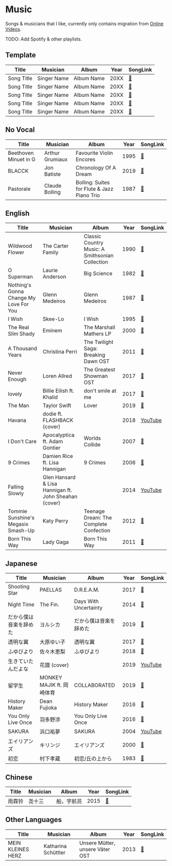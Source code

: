 # Music

Songs & musicians that I like, currently only contains migration from [Online Videos](online-videos.md).

TODO: Add Spotify & other playlists.

## Template

| Title      | Musician    | Album      | Year | SongLink |
|------------|-------------|------------|------|----------|
| Song Title | Singer Name | Album Name | 20XX | [🔗](#) |
| Song Title | Singer Name | Album Name | 20XX | [🔗](#) |
| Song Title | Singer Name | Album Name | 20XX | [🔗](#) |
| Song Title | Singer Name | Album Name | 20XX | [🔗](#) |
| Song Title | Singer Name | Album Name | 20XX | [🔗](#) |

## No Vocal

| Title      | Musician    | Album      | Year | SongLink |
|------------|-------------|------------|------|----------|
| Beethoven Minuet in G | Arthur Grumiaux | Favourite Violin Encores | 1995 | [🔗](https://song.link/y/wbwUBlYU9eQ) |
| BLACCK | Jon Batiste | Chronology Of A Dream | 2019 | [🔗](https://song.link/i/1478913098) |
| Pastorale | Claude Bolling | Bolling: Suites for Flute & Jazz Piano Trio | 1987 | [🔗](https://song.link/y/zfPkin977eo) |

## English

| Title      | Musician    | Album      | Year | SongLink |
|------------|-------------|------------|------|----------|
| Wildwood Flower | The Carter Family | Classic Country Music: A Smithsonian Collection | 1990 | [🔗](https://song.link/y/ewnfWoSQz3o) |
| O Superman | Laurie Anderson | Big Science | 1982 | [🔗](https://song.link/y/Vkfpi2H8tOE) |
| Nothing's Gonna Change My Love For You | Glenn Medeiros | Glenn Medeiros | 1987 | [🔗](https://song.link/y/14il7-w9peA) |
| I Wish | Skee-Lo | I Wish | 1995 | [🔗](https://song.link/y/ryDOy3AosBw) |
| The Real Slim Shady | Eminem | The Marshall Mathers LP | 2000 | [🔗](https://song.link/y/Y8ZI1uc6iBM) |
| A Thousand Years | Christina Perri | The Twilight Saga: Breaking Dawn OST | 2011 | [🔗](https://song.link/y/rtOvBOTyX00) |
| Never Enough | Loren Allred | The Greatest Showman OST | 2017 | [🔗](https://song.link/i/1299856915) |
| lovely | Billie Eilish ft. Khalid | don't smile at me | 2017 | [🔗](https://song.link/y/V1Pl8CzNzCw) |
| The Man | Taylor Swift | Lover | 2019 | [🔗](https://song.link/y/AqAJLh9wuZ0) |
| Havana | dodie ft. FLASHBACK (cover) | | 2018 | [YouTube](https://www.youtube.com/watch?v=-5aaJJQFvOg) |
| I Don't Care | Apocalyptica ft. Adam Gontier  | Worlds Collide | 2007 | [🔗](https://song.link/y/qxDcWvZCSRg) |
| 9 Crimes | Damien Rice ft. Lisa Hannigan | 9 Crimes | 2006 | [🔗](https://song.link/i/203046337) |
| Falling Slowly | Glen Hansard & Lisa Hannigan ft. John Sheahan (cover) |  | 2014 | [YouTube](https://www.youtube.com/watch?v=VFkfhbQsXiA) |
| Tommie Sunshine's Megasix Smash-Up | Katy Perry | Teenage Dream: The Complete Confection | 2012 | [🔗](https://song.link/i/716085673) |
| Born This Way | Lady Gaga | Born This Way | 2011 | [🔗](https://song.link/i/1440824264) |

## Japanese

| Title      | Musician    | Album      | Year | SongLink |
|------------|-------------|------------|------|----------|
| Shooting Star | PAELLAS | D.R.E.A.M. | 2017 | [🔗](https://song.link/y/UWG8qVylsBc) |
| Night Time | The Fin. | Days With Uncertainty | 2014 | [🔗](https://song.link/s/6kwhwM4bjrFxnPT0wlbb6b) |
| だから僕は音楽を辞めた | ヨルシカ | だから僕は音楽を辞めた | 2019 | [🔗](https://song.link/y/KTZ-y85Erus) |
| 透明な翼 | 大原ゆい子 | 透明な翼 | 2017 | [🔗](https://song.link/V0gfw40XNNbJ3) |
| ふゆびより | 佐々木恵梨 | ふゆびより | 2018 | [🔗](https://song.link/TnN9VH7ChFb2g) |
| 生きていたんだよな | 花譜 (cover) |  | 2019 | [YouTube](https://www.youtube.com/watch?v=kLLP033jBs8) |
| 留学生 | MONKEY MAJIK ft. 岡崎体育 | COLLABORATED | 2019 | [🔗](https://song.link/y/lvEVP7NPklU) |
| History Maker | Dean Fujioka | History Maker | 2016 | [🔗](https://song.link/y/6I7FT0PHG9E) |
| You Only Live Once | 羽多野渉 | You Only Live Once | 2016 | [🔗](https://song.link/PkMS5pb6M4SNb) |
| SAKURA | 浜口祐夢 | SAKURA | 2004 | [YouTube](https://www.youtube.com/watch?v=hVh9d8eEldU) |
| エイリアンズ | キリンジ | エイリアンズ | 2000 | [🔗](https://song.link/P2sKxCxGzKRdg) |
| 初恋 | 村下孝蔵 | 初恋/丘の上から | 1983 | [🔗](https://song.link/y/OKizrDxp54c) |

## Chinese

| Title      | Musician    | Album      | Year | SongLink |
|------------|-------------|------------|------|----------|
| 雨霖铃 | 尧十三 | 船，宇航员 | 2015 | [🔗](https://song.link/y/L8f6NbamNpU) |

## Other Languages

| Title      | Musician    | Album      | Year | SongLink |
|------------|-------------|------------|------|----------|
| MEIN KLEINES HERZ | Katharina Schüttler | Unsere Mütter, unsere Väter OST | 2013 | [🔗](https://song.link/y/z6JzS0hlcCM) |
